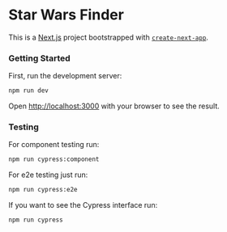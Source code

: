 # Star Wars Finder

This is a [Next.js](https://nextjs.org/) project bootstrapped with [`create-next-app`](https://github.com/vercel/next.js/tree/canary/packages/create-next-app).

### Getting Started

First, run the development server:

```bash
npm run dev
```

Open [http://localhost:3000](http://localhost:3000) with your browser to see the result.

### Testing
For component testing run:
```bash
npm run cypress:component
```
For e2e testing just run:
```bash
npm run cypress:e2e
```

If you want to see the Cypress interface run:
```bash
npm run cypress
```

